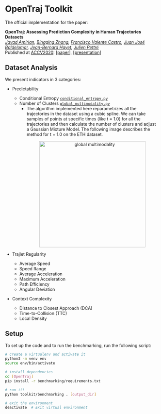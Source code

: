 # OpenTraj Toolkit

The official implementation for the paper:

**OpenTraj: Assessing Prediction Complexity in Human Trajectories Datasets**  
*[Javad Amirian](http://people.rennes.inria.fr/Javad.Amirian),
[Bingqing Zhang](),
[Francisco Valente Castro](),
[Juan José Baldelomar](),
[Jean-Bernard Hayet](http://aplicaciones.cimat.mx/Personal/jbhayet/home),
[Julien Pettré](http://people.rennes.inria.fr/Julien.Pettre/)*  
Published at [ACCV2020](http://accv2020.kyoto/): [[paper](https://arxiv.org/abs/2010.00890)], [[presentation]()]



## Dataset Analysis

We present indicators in 3 categories:
- Predictability
    - Conditional Entropy [`conditional_entropy.py`](toolkit/benchmarking/indicators/conditional_entropy.py)
    - Number of Clusters [`global_multimodality.py`](toolkit/benchmarking/indicators/global_multimodality.py)
        - The algorithm implemented here reparametrizes all the trajectories in the dataset using a cubic spline. We can take samples of points at specific times (like t = 1.0) for all the trajectories and then calculate the number of clusters and adjust a Gaussian Mixture Model. The following image describes the method for t = 1.0 on the ETH dataset.  <p align="center"> 
            <img src="../doc/figs/fig-opentraj-eth-global-multimodality.png" alt="global multimodality" width="350" />
        </p>
    
- Trajlet Regularity
    - Average Speed 
    - Speed Range
    - Average Acceleration
    - Maximum Acceleration
    - Path Efficiency
    - Angular Deviation
    
- Context Complexity
    - Distance to Closest Approach (DCA)
    - Time-to-Collision (TTC)
    - Local Density


## Setup
To set up the code and to run the benchmarking, run the following script:

```bash
# create a virtualenv and activate it
python3 -m venv env
source env/bin/activate

# install dependencies
cd [OpenTraj]
pip install -r benchmarking/requirements.txt

# run it!
python toolkit/benchmarking . [output_dir]

# exit the environment
deactivate  # Exit virtual environment
``` 


